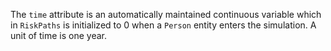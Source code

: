 The `time` attribute is an automatically maintained continuous variable which in `RiskPaths` is initialized to 0 when a `Person` entity enters the simulation. 
A unit of time is one year.
